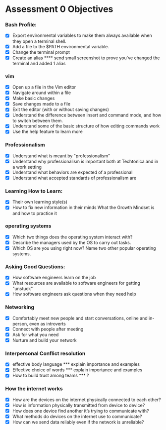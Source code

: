 # Assessment 0 Objectives

### Bash Profile:
- [x] Export environmental variables to make them always available when they open a terminal shell.
- [x] Add a file to the $PATH environmental variable.
- [x] Change the terminal prompt
- [x] Create an alias
**** send small screenshot to prove you've changed the terminal and added 1 alias

### vim
- [x] Open up a file in the Vim editor
- [x] Navigate around within a file
- [x] Make basic changes
- [x] Save changes made to a file
- [x] Exit the editor (with or without saving changes)
- [x] Understand the difference between insert and command mode, and how to switch between them.
- [x] Understand some of the basic structure of how editing commands work
- [x] Use the help feature to learn more

### Professionalism
- [x] Understand what is meant by "professionalism"
- [x] Understand why professionalism is important both at Techtonica and in a work setting
- [x] Understand what behaviors are expected of a professional
- [x] Understand what accepted standards of professionalism are

### Learning How to Learn:
- [X] Their own learning style(s)
- [X] How to fix new information in their minds
What the Growth Mindset is and how to practice it

### operating systems
- [x] Which two things does the operating system interact with?
- [x] Describe the managers used by the OS to carry out tasks.
- [x] Which OS are you using right now?  Name two other popular operating systems.

### Asking Good Questions:
- [x] How software engineers learn on the job
- [x] What resources are available to software engineers for getting "unstuck"
- [x] How software engineers ask questions when they need help

### Networking

- [x] Comfortably meet new people and start conversations, online and in-person, even as introverts
- [x] Connect with people after meeting
- [x] Ask for what you need
- [x] Nurture and build your network

### Interpersonal Conflict resolution
- [x] effective body language *** explain importance and examples
- [x] Effective choice of words *** explain importance and examples
- [x] How to build trust among teams *** ?

### How the internet works
- [x] How are the devices on the internet physically connected to each other?
- [x] How is information physically transmitted from device to device?
- [x] How does one device find another it’s trying to communicate with?
- [x] What methods do devices on the internet use to communicate?
- [x] How can we send data reliably even if the network is unreliable?
